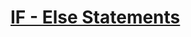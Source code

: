 # [IF - Else Statements](https://colab.research.google.com/drive/1JzDoxJ5MZsmtRf3C9Som13wr2jwgRNJK?usp=sharing)